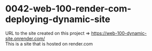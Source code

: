 # 0042-web-100-render-com-deploying-dynamic-site
URL to the site created on this project => https://web-100-dynamic-site.onrender.com/  
This is a site that is hosted on render.com
